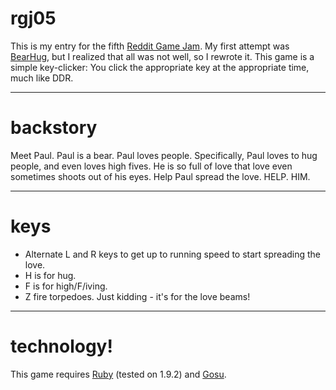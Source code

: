 # rgj05
This is my entry for the fifth [Reddit Game Jam](reddit.com/r/redditgamejam). My first attempt was
[BearHug](github.com/kpullen/BearHug), but I realized that all was not well, so I rewrote it. This
game is a simple key-clicker: You click the appropriate key at the appropriate time, much like DDR.
***
# backstory
Meet Paul. Paul is a bear. Paul loves people. Specifically, Paul loves to hug people, and even loves
high fives. He is so full of love that love even sometimes shoots out of his eyes. Help Paul spread
the love. HELP. HIM.
***
# keys
* Alternate L and R keys to get up to running speed to start spreading the love.
* H is for hug.
* F is for high/F/iving.
* Z fire torpedoes. Just kidding - it's for the love beams!
***
# technology!
This game requires [Ruby](http://ruby-lang.org) (tested on 1.9.2) and [Gosu](http://libgosu.org).